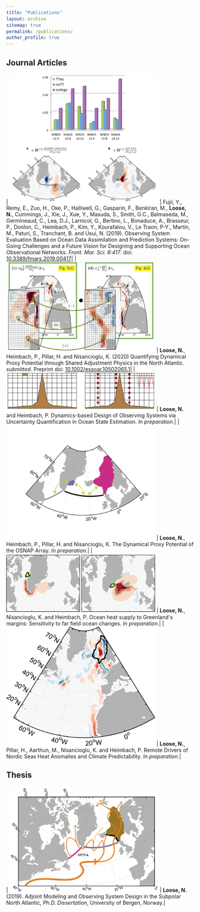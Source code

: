 ```yaml
---
title: "Publications"
layout: archive
sitemap: true
permalink: /publications/
author_profile: true
---
```


## Journal Articles

| <img src="/assets/images/fig_OSSE.png" width="400px" alt=""> | Fujii, Y., Remy, E., Zuo, H., Oke, P., Halliwell, G., Gasparin, F., Benkiran, M., **Loose, N.**, Cummings, J., Xie, J., Xue, Y., Masuda, S., Smith, G.C., Balmaseda, M., Germineaud, C., Lea, D.J., Larnicol, G., Bertino, L., Bonaduce, A., Brasseur, P., Donlon, C., Heimbach, P., Kim, Y., Kourafalou, V., Le Traon, P-Y., Martin, M., Paturi, S., Tranchant, B. and Usui, N. (2019). Observing System Evaluation Based on Ocean Data Assimilation and Prediction Systems: On-Going Challenges and a Future Vision for Designing and Supporting Ocean Observational Networks. _Front. Mar. Sci. 6:417_.  doi: [10.3389/fmars.2019.00417](https://www.frontiersin.org/articles/10.3389/fmars.2019.00417/full)|
| <img src="/assets/images/fig_UQ.png" width="400px" alt=""> | **Loose, N.**, Heimbach, P., Pillar, H. and Nisancioglu, K. (2020) Quantifying Dynamical Proxy Potential through Shared Adjustment Physics in the North Atlantic. _submitted_. Preprint doi: [10.1002/essoar.10502065.1](https://doi.org/10.1002/essoar.10502065.2)|
| <img src="/assets/images/OSD.png" width="400px" alt=""> | **Loose, N.** and Heimbach, P. Dynamics-based Design of Observing Systems via Uncertainty Quantification in Ocean State Estimation. _In preparation_.|
| <img src="/assets/images/proxyOSNAP.png" width="400px" alt=""> | **Loose, N.**, Heimbach, P., Pillar, H. and Nisancioglu, K. The Dynamical Proxy Potential of the OSNAP Array. _In preparation_.|
| <img src="/assets/images/Greenland.png" width="400px" alt=""> | **Loose, N.**, Nisancioglu, K. and Heimbach, P. Ocean heat supply to Greenland's margins: Sensitivity to far field ocean changes. _In preparation_.|
| <img src="/assets/images/sens2wind.png" width="400px" alt=""> | **Loose, N.**, Pillar, H., Aarthun, M., Nisancioglu, K. and Heimbach, P. Remote Drivers of Nordic Seas Heat Anomalies and Climate Predictability. _In preparation_.|

## Thesis

| <img src="/assets/images/SPNA.png" width="400px" alt=""> | **Loose, N.** (2019). Adjoint Modeling and Observing System Design in the Subpolar North Atlantic, _Ph.D. Dissertation_, University of Bergen, Norway.|




